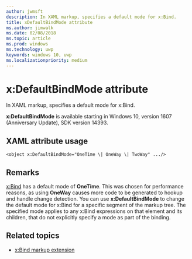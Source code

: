 ```yaml
---
author: jwmsft
description: In XAML markup, specifies a default mode for x:Bind.
title: xDefaultBindMode attribute
ms.author: jimwalk
ms.date: 02/08/2018
ms.topic: article
ms.prod: windows
ms.technology: uwp
keywords: windows 10, uwp
ms.localizationpriority: medium
---
```


# x:DefaultBindMode attribute

In XAML markup, specifies a default mode for x:Bind.

**x:DefaultBindMode** is available starting in Windows 10, version 1607 (Anniversary Update), SDK version 14393.

## XAML attribute usage

``` syntax
<object x:DefaultBindMode="OneTime \| OneWay \| TwoWay" .../>
```

## Remarks

[x:Bind](x-bind-markup-extension.md) has a default mode of **OneTime**. This was chosen for performance reasons, as using **OneWay** causes more code to be generated to hookup and handle change detection. You can use **x:DefaultBindMode** to change the default mode for x:Bind for a specific segment of the markup tree. The specified mode applies to any x:Bind expressions on that element and its children, that do not explicitly specify a mode as part of the binding.

## Related topics

* [x:Bind markup extension](x-bind-markup-extension.md)

